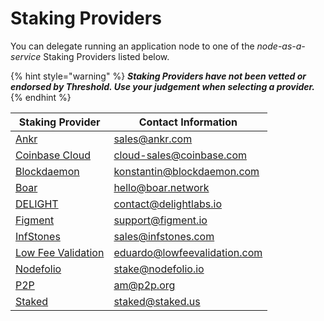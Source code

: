 # Staking Providers

You can delegate running an application node to one of the _node-as-a-service_ Staking Providers listed below.&#x20;

{% hint style="warning" %}
_**Staking Providers have not been vetted or endorsed by Threshold. Use your judgement when selecting a provider.**_
{% endhint %}

| Staking Provider                                    | Contact Information                                                 |
| --------------------------------------------------- | ------------------------------------------------------------------- |
| [Ankr](https://www.ankr.com/)                       | [sales@ankr.com](mailto:sales@ankr.com)                             |
| [Coinbase Cloud](https://www.coinbase.com/cloud)    | [cloud-sales@coinbase.com](mailto:cloud-sales@coinbase.com)         |
| [Blockdaemon](https://blockdaemon.com/)             | [konstantin@blockdaemon.com](mailto:konstantin@blockdaemon.com)     |
| [Boar](https://boar.network/)                       | [hello@boar.network](mailto:hello@boar.network)                     |
| [DELIGHT](https://delightlabs.io/)                  | [contact@delightlabs.io](mailto:contact@delightlabs.io)             |
| [Figment](https://figment.io/)                      | [support@figment.io](mailto:support@figment.io)                     |
| [InfStones](https://infstones.com/)                 | [sales@infstones.com](mailto:)                                      |
| [Low Fee Validation](https://lowfeevalidation.com/) | [eduardo@lowfeevalidation.com](mailto:eduardo@lowfeevalidation.com) |
| [Nodefolio](https://nodefolio.io/)                  | [stake@nodefolio.io](mailto:stake%40nodefolio.io)                   |
| [P2P](https://p2p.org/)                             | [am@p2p.org](mailto:am@p2p.org)                                     |
| [Staked](https://staked.us/)                        | [staked@staked.us](mailto:staked%40staked.us)                       |

